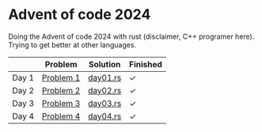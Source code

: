 # Advent of code 2024

Doing the Advent of code 2024 with rust (disclaimer, C++ programer here).
Trying to get better at other languages.

|        | Problem                                            | Solution                                                                       | Finished |
|--------|----------------------------------------------------|--------------------------------------------------------------------------------|----------|
| Day 1  | [Problem 1](https://adventofcode.com/2024/day/1)   | [day01.rs](https://github.com/Pau6b/advent-of-code-2024/blob/main/src/day01.rs)| ✓        |
| Day 2  | [Problem 2](https://adventofcode.com/2024/day/2)   | [day02.rs](https://github.com/Pau6b/advent-of-code-2024/blob/main/src/day02.rs)| ✓        |
| Day 3  | [Problem 3](https://adventofcode.com/2024/day/3)   | [day03.rs](https://github.com/Pau6b/advent-of-code-2024/blob/main/src/day03.rs)| ✓        |
| Day 4  | [Problem 4](https://adventofcode.com/2024/day/4)   | [day04.rs](https://github.com/Pau6b/advent-of-code-2024/blob/main/src/day04.rs)| ✓        |